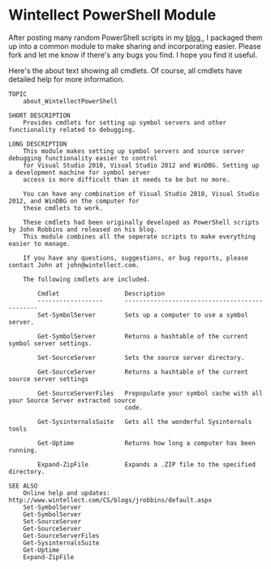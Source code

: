 # Wintellect PowerShell Module #

After posting many random PowerShell scripts in my [blog ](http://www.wintellect.com/cs/blogs/jrobbins/default.aspx), I packaged them up into a common module to make sharing and incorporating easier. Please fork and let me know if there's any bugs you find. I hope you find it useful.

Here's the about text showing all cmdlets. Of course, all cmdlets have detailed help for more information.

	TOPIC
	    about_WintellectPowerShell
	    
	SHORT DESCRIPTION
	    Provides cmdlets for setting up symbol servers and other functionality related to debugging.
	           
	LONG DESCRIPTION
	    This module makes setting up symbol servers and source server debugging functionality easier to control
	    for Visual Studio 2010, Visual Studio 2012 and WinDBG. Setting up a development machine for symbol server 
		access is more difficult than it needs to be but no more.
	    
	    You can have any combination of Visual Studio 2010, Visual Studio 2012, and WinDBG on the computer for 
		these cmdlets to work.
	    
	    These cmdlets had been originally developed as PowerShell scripts by John Robbins and released on his blog.
	    This module combines all the seperate scripts to make everything easier to manage.
	    
	    If you have any questions, suggestions, or bug reports, please contact John at john@wintellect.com.
	                 
	    The following cmdlets are included.
	
	        Cmdlet					Description
	        ------------------		----------------------------------------------
	        Set-SymbolServer        Sets up a computer to use a symbol server.
	        
	        Get-SymbolServer        Returns a hashtable of the current symbol server settings.
	
	        Set-SourceServer        Sets the source server directory.
	
	        Get-SourceServer        Returns a hashtable of the current source server settings
	        
	        Get-SourceServerFiles   Prepopulate your symbol cache with all your Source Server extracted source 
	                                code.
	                
	        Get-SysinternalsSuite   Gets all the wonderful Sysinternals tools
	        
	        Get-Uptime              Returns how long a computer has been running.
	        
	        Expand-ZipFile          Expands a .ZIP file to the specified directory.
	        
	SEE ALSO
	    Online help and updates: http://www.wintellect.com/CS/blogs/jrobbins/default.aspx
	    Set-SymbolServer
	    Get-SymbolServer
	    Set-SourceServer
	    Get-SourceServer
	    Get-SourceServerFiles
	    Get-SysinternalsSuite
	    Get-Uptime
	    Expand-ZipFile

